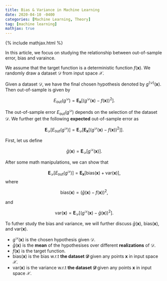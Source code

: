 ```yaml
---
title: Bias & Variance in Machine Learning
date: 2020-04-10 -0400
categories: [Machine Learning, Theory]
tag: [machine learning]
mathjax: true
---
```


{% include mathjax.html %}

In this article, we focus on studying the relationship between out-of-sample error, bias and varaince.

We assume that the target function is a deterministic function $f(\mathbf{x})$. We randomly draw a dataset $\mathcal{D}$ from input space $\mathcal{X}$.

Given a dataset $\mathcal{D}$, we have the final chosen hypothesis denoted by $g^{(\mathcal{D})}(\mathbf{x})$. Then out-of-sample is given by


$$
E_{\text{out}}(g^{\mathcal{D}})=\mathbf{E}_{\mathbf{x}}[(g^{\mathcal{D}}(\mathbf{x})-f(\mathbf{x}))^2].
$$

The out-of-sample error $E_{\text{out}}(g^{\mathcal{D}})$ depends on the selection of the dataset $\mathcal{D}$. We further get the following <strong>expected</strong> out-of-sample error as


$$
\mathbf{E}_{\mathcal{D}}[E_{\text{out}}(g^{\mathcal{D}})] = \mathbf{E}_{\mathcal{D}}[\mathbf{E}_{\mathbf{x}}[(g^{\mathcal{D}}(\mathbf{x})-f(\mathbf{x}))^2]].
$$


First, let us define


 $$\bar{g}(\mathbf{x})=\mathbf{E}_{\mathcal{D}}[g^{\mathcal{D}}(\mathbf{x})].$$

After some math manipulations, we can show that

$$
\mathbf{E}_{\mathcal{D}}[E_{\text{out}}(g^{\mathcal{D}})] = \mathbf{E}_{\mathbf{x}}[\text{bias}(\mathbf{x})
+\text{var}(\mathbf{x})],
$$
where



$$\text{bias}(\mathbf{x}) = (\bar{g}(\mathbf{x})-f(\mathbf{x}))^2,$$

and

$$\text{var}(\mathbf{x}) = \mathbf{E}_{\mathcal{D}}[(g^{\mathcal{D}}(\mathbf{x})-\bar{g}(\mathbf{x}))^2].$$


To futher study the bias and variance, we will further discuss $\bar{g}(\mathbf{x})$, $\text{bias}(\mathbf{x})$, and $\text{var}(\mathbf{x})$.

* $g^{\mathcal{D}}(\mathbf{x})$ is the chosen hypothesis given $\mathcal{D}$.
* $\bar{g}(\mathbf{x})$ is the <strong>mean</strong> of the hypothesises over different <strong>realizations</strong> of $\mathcal{D}$.
* $f(\mathbf{x})$ is the target function.
* $\text{bias}(\mathbf{x})$ is the bias w.r.t <strong>the dataset $\mathcal{D}$ </strong> given any points $\mathbf{x}$ in input space $\mathcal{X}$.
* $\text{var}(\mathbf{x})$ is the variance w.r.t <strong>the dataset $\mathcal{D}$ </strong> given any points $\mathbf{x}$ in input space $\mathcal{X}$.
